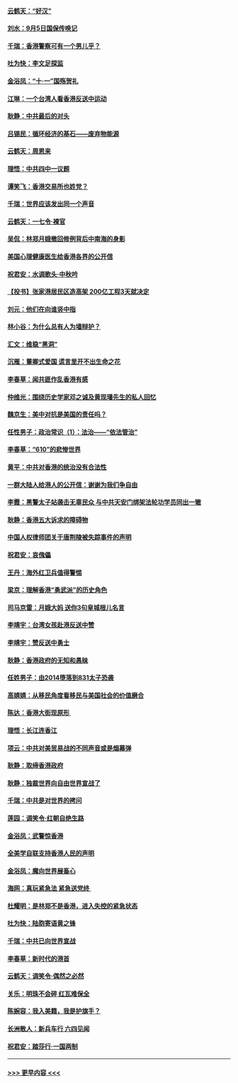 #### [云鹤天：“好汉”](../pages/nsc993/n11513536.md?t=09110911) 
#### [刘水：9月5日国保传唤记](../pages/nsc993/n11513460.md?t=09110911) 
#### [千瑞：香港警察可有一个男儿乎？](../pages/nsc993/n11513109.md?t=09110911) 
#### [吐为快：李文足探监](../pages/nsc993/n11509622.md?t=09110911) 
#### [金浴凤：“十‧一”国殇贺礼](../pages/nsc993/n11509593.md?t=09110911) 
#### [江琳：一个台湾人看香港反送中运动](../pages/nsc993/n11509211.md?t=09110911) 
#### [耿静：中共最后的对头](../pages/nsc993/n11508308.md?t=09110911) 
#### [吕锡民：循环经济的基石——废弃物能源](../pages/nsc993/n11508212.md?t=09110911) 
#### [云鹤天：周恩来](../pages/nsc993/n11508055.md?t=09110911) 
#### [理悟：中共四中一议题](../pages/nsc993/n11507782.md?t=09110911) 
#### [谭笑飞：香港交易所也姓党？](../pages/nsc993/n11507753.md?t=09110911) 
#### [千瑞：世界应该发出同一个声音](../pages/nsc993/n11507290.md?t=09110911) 
#### [云鹤天：一七令‧裸官](../pages/nsc993/n11507177.md?t=09110911) 
#### [吴侃：林郑月娥撤回修例背后中南海的身影](../pages/nsc993/n11506876.md?t=09110911) 
#### [美国心理健康医生给香港各界的公开信](../pages/nsc993/n11506809.md?t=09110911) 
#### [祝君安：水调歌头‧中秋吟](../pages/nsc993/n11506758.md?t=09110911) 
#### [【投书】张家港居民区造高架 200亿工程3天就决定](../pages/nsc993/n11506682.md?t=09110911) 
#### [刘元：他们在向谁竖中指](../pages/nsc993/n11505384.md?t=09110911) 
#### [林小谷：为什么总有人为墙辩护？](../pages/nsc993/n11505226.md?t=09110911) 
#### [汇文：维稳“黑洞”](../pages/nsc993/n11504347.md?t=09110911) 
#### [沉雁：董卿式爱国 谎言里开不出生命之花](../pages/nsc993/n11503215.md?t=09110911) 
#### [李春草：闻共匪作乱香港有感](../pages/nsc993/n11503072.md?t=09110911) 
#### [仲维光：围绕历史学家邓之诚及黄现璠先生的私人回忆](../pages/nsc993/n11501330.md?t=09110911) 
#### [魏京生：美中对抗是美国的责任吗？](../pages/nsc993/n11500723.md?t=09110911) 
#### [任性男子：政治常识（1）：法治——“依法管治”](../pages/nsc993/n11500791.md?t=09110911) 
#### [李春草：“610”的悲惨世界](../pages/nsc993/n11501141.md?t=09110911) 
#### [黄平：中共对香港的统治没有合法性](../pages/nsc993/n11499473.md?t=09110911) 
#### [一群大陆人给港人的公开信：谢谢为我们争自由](../pages/nsc993/n11500402.md?t=09110911) 
#### [李霞：黑警太子站袭击无辜民众 与中共天安门绑架法轮功学员同出一辙](../pages/nsc993/n11499805.md?t=09110911) 
#### [耿静：香港五大诉求的障碍物](../pages/nsc993/n11497578.md?t=09110911) 
#### [中国人权律师团关于唐荆陵被失踪事件的声明](../pages/nsc993/n11500014.md?t=09110911) 
#### [祝君安：哀傀儡](../pages/nsc993/n11499776.md?t=09110911) 
#### [王丹：海外红卫兵值得警惕](../pages/nsc993/n11498138.md?t=09110911) 
#### [梁京：理解香港“勇武派”的历史角色](../pages/nsc993/n11498006.md?t=09110911) 
#### [司马京雷：月娥大妈  送你3句皇城根儿名言](../pages/nsc993/n11497885.md?t=09110911) 
#### [李靖宇：台湾女孩赴港反送中赞](../pages/nsc993/n11497721.md?t=09110911) 
#### [李靖宇：赞反送中勇士](../pages/nsc993/n11497452.md?t=09110911) 
#### [耿静：香港政府的无知和愚昧](../pages/nsc993/n11494238.md?t=09110911) 
#### [任姓男子：由2014堕落到831太子恐袭](../pages/nsc993/n11496683.md?t=09110911) 
#### [高婧婧：从移民角度看移民与美国社会的价值磨合](../pages/nsc993/n11495757.md?t=09110911) 
#### [陈达：香港大街现原形 ](../pages/nsc993/n11495441.md?t=09110911) 
#### [理悟：长江连香江](../pages/nsc993/n11495377.md?t=09110911) 
#### [项云：中共对美贸易战的不同声音或是烟幕弹](../pages/nsc993/n11494929.md?t=09110911) 
#### [耿静：取缔香港政府](../pages/nsc993/n11494218.md?t=09110911) 
#### [耿静：独裁世界向自由世界宣战了](../pages/nsc993/n11494190.md?t=09110911) 
#### [千瑞：中共是对世界的拷问](../pages/nsc993/n11493021.md?t=09110911) 
#### [莲园：调笑令‧红朝自绝生路](../pages/nsc993/n11493011.md?t=09110911) 
#### [金浴凤：武警惊香港](../pages/nsc993/n11492994.md?t=09110911) 
#### [全美学自联支持香港人民的声明](../pages/nsc993/n11492630.md?t=09110911) 
#### [金浴凤：魔向世界展畜心](../pages/nsc993/n11492599.md?t=09110911) 
#### [海网：真玩紧急法 紧急送党终 ](../pages/nsc993/n11492535.md?t=09110911) 
#### [杜耀明：是林郑不是香港，进入失控的紧急状态](../pages/nsc993/n11491420.md?t=09110911) 
#### [吐为快：陆胞寄语黄之锋](../pages/nsc993/n11491117.md?t=09110911) 
#### [千瑞：中共已向世界宣战](../pages/nsc993/n11490123.md?t=09110911) 
#### [李春草：新时代的港首](../pages/nsc993/n11489864.md?t=09110911) 
#### [云鹤天：调笑令·偶然之必然](../pages/nsc993/n11489701.md?t=09110911) 
#### [关乐：明珠不会碎 红瓦难保全](../pages/nsc993/n11489647.md?t=09110911) 
#### [陈婉容：我入美籍，我是护旗手？](../pages/nsc993/n11487908.md?t=09110911) 
#### [长洲散人：新兵车行 六四见闻](../pages/nsc993/n11487729.md?t=09110911) 
#### [祝君安：踏莎行‧一国两制](../pages/nsc993/n11487699.md?t=09110911) 

----
#### [ >>> 更早内容 <<< ](../indexes/nsc993-earlier.md)
